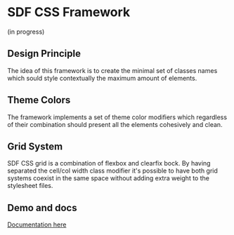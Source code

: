 # SDF CSS Framework
(in progress)

## Design Principle
The idea of this framework is to create the minimal set of classes names which sould style contextually the maximum amount of elements.

## Theme Colors
The framework implements a set of theme color modifiers which regardless of their combination should present all the elements cohesively and clean.

## Grid System
SDF CSS grid is a combination of flexbox and clearfix bock.
By having separated the cell/col width class modifier it's possible to have both grid systems coexist in the same space without adding extra weight to the stylesheet files.


## Demo and docs
[Documentation here](https://eugenioenko.github.io/sdf-css/docs/)